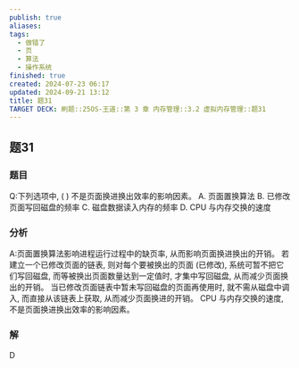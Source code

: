 ```yaml
---
publish: true
aliases: 
tags:
  - 做错了
  - 页
  - 算法
  - 操作系统
finished: true
created: 2024-07-23 06:17
updated: 2024-09-21 13:12
title: 题31
TARGET DECK: 刷题::25OS-王道::第 3 章 内存管理::3.2 虚拟内存管理::题31
---
```

## 题31
### 题目
Q:下列选项中, ( ) 不是页面换进换出效率的影响因素。
A. 页面置换算法 B. 已修改页面写回磁盘的频率
C. 磁盘数据读入内存的频率 D. CPU 与内存交换的速度
### 分析
A:页面置换算法影响进程运行过程中的缺页率, 从而影响页面换进换出的开销。
若建立一个已修改页面的链表, 则对每个要被换出的页面 (已修改), 系统可暂不把它们写回磁盘, 而等被换出页面数量达到一定值时, 才集中写回磁盘, 从而减少页面换出的开销。
当已修改页面链表中暂未写回磁盘的页面再使用时, 就不需从磁盘中调入, 而直接从该链表上获取, 从而减少页面换进的开销。
CPU 与内存交换的速度, 不是页面换进换出效率的影响因素。
### 解
D
